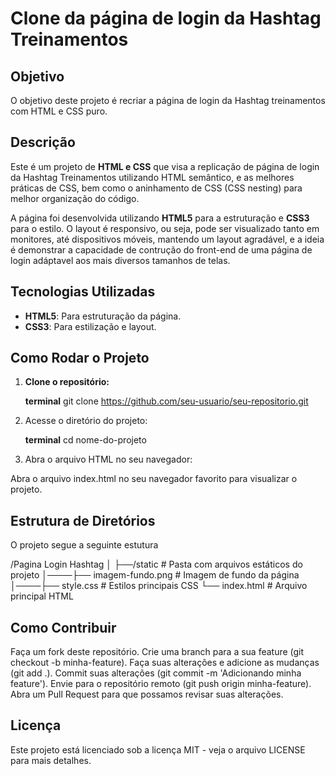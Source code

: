 # Clone da página de login da Hashtag Treinamentos

## Objetivo

O objetivo deste projeto é recriar a página de login da Hashtag treinamentos com HTML e CSS puro.

## Descrição

Este é um projeto de **HTML e CSS** que visa a replicação de página de login da Hashtag Treinamentos utilizando HTML semântico, e as melhores práticas de CSS, bem como o aninhamento de CSS (CSS nesting) para melhor organização do código.

A página foi desenvolvida utilizando **HTML5** para a estruturação e **CSS3** para o estilo. O layout é responsivo, ou seja, pode ser visualizado tanto em monitores, até dispositivos móveis, mantendo um layout agradável, e a ideia é demonstrar a capacidade de contrução do front-end de uma página de login adáptavel aos mais diversos tamanhos de telas.

## Tecnologias Utilizadas

- **HTML5**: Para estruturação da página.
- **CSS3**: Para estilização e layout.

## Como Rodar o Projeto

1. **Clone o repositório:**

   **terminal**
   git clone https://github.com/seu-usuario/seu-repositorio.git

2. Acesse o diretório do projeto:

   **terminal**
   cd nome-do-projeto

3. Abra o arquivo HTML no seu navegador:

Abra o arquivo index.html no seu navegador favorito para visualizar o projeto.

## Estrutura de Diretórios

O projeto segue a seguinte estutura

/Pagina Login Hashtag
│
├──/static # Pasta com arquivos estáticos do projeto
│────├── imagem-fundo.png # Imagem de fundo da página
│────├── style.css # Estilos principais CSS
└── index.html # Arquivo principal HTML

## Como Contribuir

Faça um fork deste repositório.
Crie uma branch para a sua feature (git checkout -b minha-feature).
Faça suas alterações e adicione as mudanças (git add .).
Commit suas alterações (git commit -m 'Adicionando minha feature').
Envie para o repositório remoto (git push origin minha-feature).
Abra um Pull Request para que possamos revisar suas alterações.

## Licença

Este projeto está licenciado sob a licença MIT - veja o arquivo LICENSE para mais detalhes.
